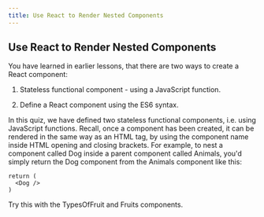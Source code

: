 ```yaml
---
title: Use React to Render Nested Components
---
```

## Use React to Render Nested Components

You have learned in earlier lessons, that there are two ways to create a React component:

1. Stateless functional component - using a JavaScript function.

2. Define a React component using the ES6 syntax.

In this quiz, we have defined two stateless functional components, i.e. using JavaScript functions. Recall, once a component has been created, it can be rendered in the same way as an HTML tag, by using the component name inside HTML opening and closing brackets. For example, to nest a component called Dog inside a parent component called Animals, you'd simply return the Dog component from the Animals component like this:

```
return (
  <Dog />
)
```
Try this with the TypesOfFruit and Fruits components.
